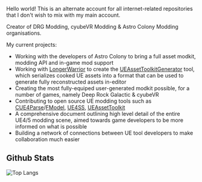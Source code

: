 Hello world! This is an alternate account for all internet-related repositories that I don't wish to mix with my main account. 

Creator of DRG Modding, cyubeVR Modding & Astro Colony Modding organisations.

My current projects:
- Working with the developers of Astro Colony to bring a full asset modkit, modding API and in-game mod support
- Working with [LongerWarrior](https://github.com/LongerWarrior) to create the [UEAssetToolkitGenerator](https://github.com/LongerWarrior/UEAssetToolkitGenerator) tool, which serializes cooked UE assets into a format that can be used to generate fully reconstructed assets in-editor
- Creating the most fully-equiped user-generated modkit possible, for a number of games, namely Deep Rock Galactic & cyubeVR
- Contributing to open source UE modding tools such as [CUE4Parse](https://github.com/FabianFG/CUE4Parse)/[FModel](https://github.com/4sval/FModel), [UE4SS](https://github.com/UE4SS-RE/RE-UE4SS), [UEAssetToolkit](https://github.com/Archengius/UEAssetToolkit)
- A comprehensive document outlining high level detail of the entire UE4/5 modding scene, aimed towards game developers to be more informed on what is possible
- Building a network of connections between UE tool developers to make collaboration much easier 

## Github Stats
![Top Langs](https://github-readme-stats.vercel.app/api/top-langs/?username=Buckminsterfullerene02&langs_count=10&layout=compact&title_color=ffffff&hide=C&text_color=c9cacc&icon_color=2bbc8a&bg_color=1d1f21&hide_border=true)
